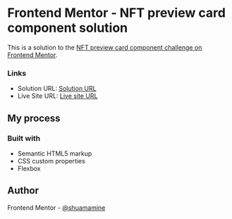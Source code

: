# Frontend Mentor - NFT preview card component solution

This is a solution to the [NFT preview card component challenge on Frontend Mentor](https://www.frontendmentor.io/challenges/nft-preview-card-component-SbdUL_w0U).

### Links

- Solution URL: [Solution URL](https://www.frontendmentor.io/solutions/nft-preview-card-component-challenge-FQ4cC1Qstj)
- Live Site URL: [Live site URL](https://shuamamine.github.io/nft-preview-card-component/)

## My process

### Built with

- Semantic HTML5 markup
- CSS custom properties
- Flexbox

## Author
Frontend Mentor - [@shuamamine](https://www.frontendmentor.io/profile/shuamamine)
